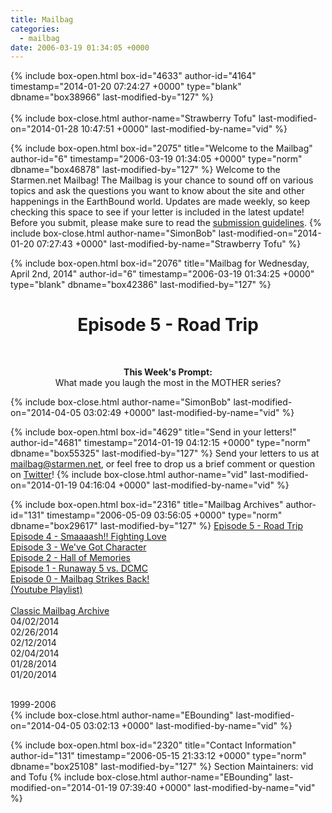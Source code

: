 ```yaml
---
title: Mailbag
categories:
  - mailbag
date: 2006-03-19 01:34:05 +0000
---
```

{% include box-open.html box-id="4633" author-id="4164" timestamp="2014-01-20 07:24:27 +0000" type="blank" dbname="box38966" last-modified-by="127" %}
<br />
<br />
{% include box-close.html author-name="Strawberry Tofu" last-modified-on="2014-01-28 10:47:51 +0000" last-modified-by-name="vid" %}

{% include box-open.html box-id="2075" title="Welcome to the Mailbag" author-id="6" timestamp="2006-03-19 01:34:05 +0000" type="norm" dbname="box46878" last-modified-by="127" %}
Welcome to the Starmen.net Mailbag! The Mailbag is your chance to sound off on various topics and ask the questions you want to know about the site and other happenings in the EarthBound world. Updates are made weekly, so keep checking this space to see if your letter is included in the latest update! Before you submit, please make sure to read the <A HREF="/mailbag/ppguidelines.php">submission guidelines</A>.
{% include box-close.html author-name="SimonBob" last-modified-on="2014-01-20 07:27:43 +0000" last-modified-by-name="Strawberry Tofu" %}

{% include box-open.html box-id="2076" title="Mailbag for Wednesday, April 2nd, 2014" author-id="6" timestamp="2006-03-19 01:34:25 +0000" type="blank" dbname="box42386" last-modified-by="127" %}
<h1><center>Episode 5 - Road Trip</center></h1><br/>

<center><youtube vid="/Kl-D5n9jbFU"/></center>

<center><P />
<b>This Week's Prompt:</b>
<BR />
What made you laugh the most in the MOTHER series?</center>
{% include box-close.html author-name="SimonBob" last-modified-on="2014-04-05 03:02:49 +0000" last-modified-by-name="vid" %}

{% include box-open.html box-id="4629" title="Send in your letters!" author-id="4681" timestamp="2014-01-19 04:12:15 +0000" type="norm" dbname="box55325" last-modified-by="127" %}
Send your letters to us at <a href="mailto:mailbag@starmen.net?Subject=Starmen.Net Mailbag" target="_top">mailbag@starmen.net</a>, or feel free to drop us a brief comment or question on <a href="http://www.twitter.com/smnetmailbag/">Twitter</a>!
{% include box-close.html author-name="vid" last-modified-on="2014-01-19 04:16:04 +0000" last-modified-by-name="vid" %}

{% include box-open.html box-id="2316" title="Mailbag Archives" author-id="131" timestamp="2006-05-09 03:56:05 +0000" type="norm" dbname="box29617" last-modified-by="127" %}
<table1 />
<a href="/mailbag/video/140402.php">Episode 5 - Road Trip</a><br />
<a href="/mailbag/video/140226.php">Episode 4 - Smaaaash!! Fighting Love</a><br />
<a href="/mailbag/video/140212.php">Episode 3 - We've Got Character</a><br />
<a href="/mailbag/video/140204.php">Episode 2 - Hall of Memories</a><br />
<a href="/mailbag/video/140128.php">Episode 1 - Runaway 5 vs. DCMC</a><br />
<a href="/mailbag/video/140120.php">Episode 0 - Mailbag Strikes Back!</a><br />
<a href="http://www.youtube.com/playlist?list=PLwflybUAqXwSTVwfcML9UO0Xldeu7wZTX">(Youtube Playlist)</a>
<br />
<br />
<a href="/mailbag/mbarchive.php">Classic Mailbag Archive</a><br />
<table2 />
04/02/2014<br />
02/26/2014<br />
02/12/2014<br />
02/04/2014<br />
01/28/2014<br />
01/20/2014<br />


<br />
1999-2006<br />
<table3 />
{% include box-close.html author-name="EBounding" last-modified-on="2014-04-05 03:02:13 +0000" last-modified-by-name="vid" %}

{% include box-open.html box-id="2320" title="Contact Information" author-id="131" timestamp="2006-05-15 21:33:12 +0000" type="norm" dbname="box25108" last-modified-by="127" %}
<table1 /> Section Maintainers: <table2 /> vid and Tofu <table3 />
{% include box-close.html author-name="EBounding" last-modified-on="2014-01-19 07:39:40 +0000" last-modified-by-name="vid" %}
